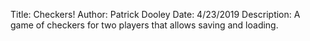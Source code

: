 Title: Checkers!
Author: Patrick Dooley
Date: 4/23/2019
Description: A game of checkers for two players that allows saving and loading.
